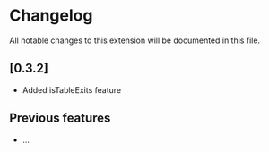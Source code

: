 # Changelog

All notable changes to this extension will be documented in this file.

## [0.3.2]
* Added isTableExits feature

## Previous features

- ...


